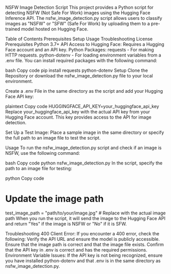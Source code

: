 NSFW Image Detection Script
This project provides a Python script for detecting NSFW (Not Safe For Work) images using the Hugging Face Inference API. The nsfw_image_detection.py script allows users to classify images as "NSFW" or "SFW" (Safe For Work) by uploading them to a pre-trained model hosted on Hugging Face.

Table of Contents
Prerequisites
Setup
Usage
Troubleshooting
License
Prerequisites
Python 3.7+
API Access to Hugging Face: Requires a Hugging Face account and an API key.
Python Packages:
requests - For making HTTP requests.
python-dotenv - For loading environment variables from a .env file.
You can install required packages with the following command:

bash
Copy code
pip install requests python-dotenv
Setup
Clone the Repository or download the nsfw_image_detection.py file to your local environment.

Create a .env File in the same directory as the script and add your Hugging Face API key:

plaintext
Copy code
HUGGINGFACE_API_KEY=your_huggingface_api_key
Replace your_huggingface_api_key with the actual API key from your Hugging Face account. This key provides access to the API for image detection.

Set Up a Test Image: Place a sample image in the same directory or specify the full path to an image file to test the script.

Usage
To run the nsfw_image_detection.py script and check if an image is NSFW, use the following command:

bash
Copy code
python nsfw_image_detection.py
In the script, specify the path to an image file for testing:

python
Copy code
# Update the image path
test_image_path = "path/to/your/image.jpg"  # Replace with the actual image path
When you run the script, it will send the image to the Hugging Face API and return "Yes" if the image is NSFW or "No" if it is SFW.

Troubleshooting
400 Client Error: If you encounter a 400 error, check the following:
Verify the API URL and ensure the model is publicly accessible.
Ensure that the image path is correct and that the image file exists.
Confirm that the API key in .env is correct and has the required permissions.
Environment Variable Issues: If the API key is not being recognized, ensure you have installed python-dotenv and that .env is in the same directory as nsfw_image_detection.py.